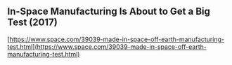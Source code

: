 ## In-Space Manufacturing Is About to Get a Big Test (2017)
  
  [https://www.space.com/39039-made-in-space-off-earth-manufacturing-test.html](https://www.space.com/39039-made-in-space-off-earth-manufacturing-test.html)